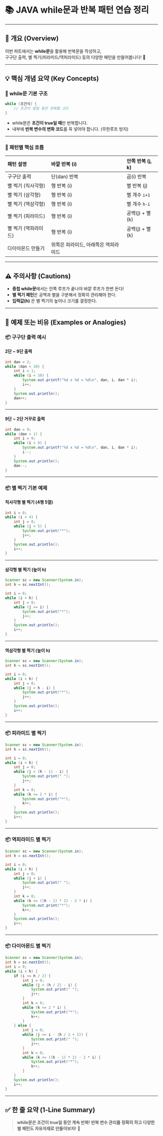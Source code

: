 # 📚 JAVA while문과 반복 패턴 연습 정리

---

## 📌 개요 (Overview)

이번 파트에서는 **while문**을 활용해 반복문을 작성하고,  
구구단 출력, 별 찍기(피라미드/역피라미드) 등의 다양한 패턴을 만들어봅니다! 🚀

---

## 💡 핵심 개념 요약 (Key Concepts)

### 🔄 while문 기본 구조
```java
while (조건식) {
    // 조건이 참일 동안 반복할 코드
}
```

- while문은 **조건이 true일 때**만 반복합니다.
- 내부에 **반복 변수의 변화 코드**를 꼭 넣어야 합니다. (무한루프 방지)

---

### 🌟 패턴별 핵심 흐름

| 패턴 설명 | 바깥 반복 (i) | 안쪽 반복 (j, k) |
|:---------|:------------|:----------------|
| 구구단 출력 | 단(dan) 반복 | 곱(i) 반복 |
| 별 찍기 (직사각형) | 행 반복 (i) | 별 반복 (j) |
| 별 찍기 (삼각형) | 행 반복 (i) | 별 개수 `i+1` |
| 별 찍기 (역삼각형) | 행 반복 (i) | 별 개수 `h-i` |
| 별 찍기 (피라미드) | 행 반복 (i) | 공백(j) + 별(k) |
| 별 찍기 (역피라미드) | 행 반복 (i) | 공백(j) + 별(k) |
| 다이아몬드 만들기 | 위쪽은 피라미드, 아래쪽은 역피라미드 |

---

## ⚠ 주의사항 (Cautions)

- **중첩 while문**에서는 안쪽 루프가 끝나야 바깥 루프가 한번 돈다!
- **별 찍기 패턴**은 공백과 별을 구분해서 정확히 관리해야 한다.
- **입력값(h)** 은 별 찍기의 높이나 크기를 결정한다.

---

## 🧪 예제 또는 비유 (Examples or Analogies)

### 📦 구구단 출력 예시

#### 2단 ~ 9단 출력

```java
int dan = 2;
while (dan < 10) {
    int i = 1;
    while (i < 10) {
        System.out.printf("%d x %d = %d\n", dan, i, dan * i);
        i++;
    }
    System.out.println();
    dan++;
}
```

---

#### 9단 ~ 2단 거꾸로 출력

```java
int dan = 9;
while (dan > 1) {
    int i = 9;
    while (i > 0) {
        System.out.printf("%d x %d = %d\n", dan, i, dan * i);
        i--;
    }
    System.out.println();
    dan--;
}
```

---

### 📦 별 찍기 기본 예제

#### 직사각형 별 찍기 (4행 5열)

```java
int i = 0;
while (i < 4) {
    int j = 0;
    while (j < 5) {
        System.out.print("*");
        j++;
    }
    System.out.println();
    i++;
}
```

---

#### 삼각형 별 찍기 (높이 h)

```java
Scanner sc = new Scanner(System.in);
int h = sc.nextInt();

int i = 0;
while (i < h) {
    int j = 0;
    while (j <= i) {
        System.out.print("*");
        j++;
    }
    System.out.println();
    i++;
}
```

---

#### 역삼각형 별 찍기 (높이 h)

```java
Scanner sc = new Scanner(System.in);
int h = sc.nextInt();

int i = 0;
while (i < h) {
    int j = 0;
    while (j < h - i) {
        System.out.print("*");
        j++;
    }
    System.out.println();
    i++;
}
```

---

### 📦 피라미드 별 찍기

```java
Scanner sc = new Scanner(System.in);
int h = sc.nextInt();

int i = 0;
while (i < h) {
    int j = 0;
    while (j < (h - 1) - i) {
        System.out.print(" ");
        j++;
    }
    int k = 0;
    while (k <= 2 * i) {
        System.out.print("*");
        k++;
    }
    System.out.println();
    i++;
}
```

---

### 📦 역피라미드 별 찍기

```java
Scanner sc = new Scanner(System.in);
int h = sc.nextInt();

int i = 0;
while (i < h) {
    int j = 0;
    while (j < i) {
        System.out.print(" ");
        j++;
    }
    int k = 0;
    while (k <= ((h - 1) * 2) - 2 * i) {
        System.out.print("*");
        k++;
    }
    System.out.println();
    i++;
}
```

---

### 📦 다이아몬드 별 찍기

```java
Scanner sc = new Scanner(System.in);
int h = sc.nextInt();
int i = 0;
while (i < h) {
    if (i <= h / 2) {
        int j = 0;
        while (j < (h / 2) - i) {
            System.out.print(" ");
            j++;
        }
        int k = 0;
        while (k <= 2 * i) {
            System.out.print("*");
            k++;
        }
    } else {
        int j = 0;
        while (j <= i - (h / 2 + 1)) {
            System.out.print(" ");
            j++;
        }
        int k = 0;
        while (k <= ((h - 1) * 2) - 2 * i) {
            System.out.print("*");
            k++;
        }
    }
    System.out.println();
    i++;
}
```

---

## ✅ 한 줄 요약 (1-Line Summary)

> **while문은 조건이 true일 동안 계속 반복! 반복 변수 관리를 정확히 하고 다양한 별 패턴도 자유자재로 만들어보자!** 🌟
